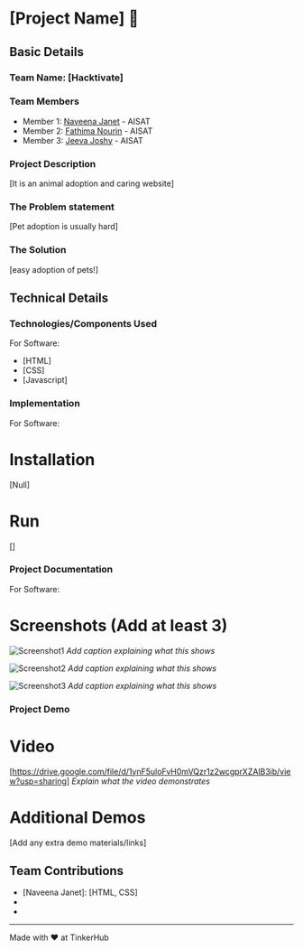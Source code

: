 # [Project Name] 🎯


## Basic Details
### Team Name: [Hacktivate]


### Team Members
- Member 1: [Naveena Janet](https://github.com/Naveena0505) - AISAT
- Member 2: [Fathima Nourin]() - AISAT
- Member 3: [Jeeva Joshy]() - AISAT


### Project Description
[It is an animal adoption and caring website]

### The Problem statement
[Pet adoption is usually hard]

### The Solution
[easy adoption of pets!]

## Technical Details
### Technologies/Components Used
For Software:
- [HTML]
- [CSS]
- [Javascript]


### Implementation
For Software:
# Installation
[Null]

# Run
[]

### Project Documentation
For Software:

# Screenshots (Add at least 3)
![Screenshot1](https://drive.google.com/file/d/1xxAmsHS_2nyTCPPDpJaQvaczsOF0hiwW/view?usp=sharing)
*Add caption explaining what this shows*

![Screenshot2](https://drive.google.com/file/d/1XzhoaH5u1NZ2wHK30kXUQTFYdNQpy0mL/view?usp=sharing)
*Add caption explaining what this shows*

![Screenshot3](https://drive.google.com/file/d/1T6jwKjJvNDoAJM-4_w0YRdwV3nPu8KbM/view?usp=drive_link)
*Add caption explaining what this shows*


### Project Demo
# Video
[https://drive.google.com/file/d/1ynF5uloFvH0mVQzr1z2wcgprXZAlB3ib/view?usp=sharing]
*Explain what the video demonstrates*

# Additional Demos
[Add any extra demo materials/links]

## Team Contributions
- [Naveena Janet]: [HTML, CSS]
- [Jeeva Joshy]: [Javascript]
- [Fathima Nourin]: [Readme]

---
Made with ❤️ at TinkerHub
